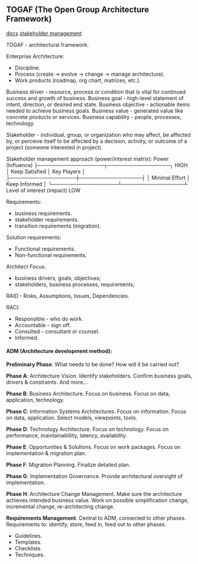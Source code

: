 TOGAF (The Open Group Architecture Framework)
-

[docs](https://www.opengroup.org/togaf)
[stakeholder management](https://pubs.opengroup.org/architecture/togaf9-doc/arch/chap21.html)

TOGAF - architectural framework.

Enterprise Architecture:
* Discipline.
* Process (create -> evolve -> change -> manage architecture).
* Work products (roadmap, org chart, matrices, etc.).

Business driver - resource, process or condition that is vital for continued success and growth of business.
Business goal - high-level statement of intent, direction, or desired end state.
Business objective - actionable items needed to achieve business goals.
Business value - generated value like concrete products or services.
Business capability - people, processes, technology.

Stakeholder - individual, group, or organization who may affect, be affected by,
or perceive itself to be affected by a decision, activity, or outcome of a project (someone interested in project).

Stakeholder management approach (power/interest matrix):
Power (Influence)
├──────────────────┬─────────────────┐ HIGH
│ Keep Satisfied   │ Key Players     │
├──────────────────┼─────────────────┤
│ Minimal Effort   │ Keep Informed   │
└──────────────────┴─────────────────┴ Level of interest (impact)
LOW

Requirements:
* business requirements.
* stakeholder requirements.
* transition requirements (migration).

Solution requirements:
* Functional requirements.
* Non-functional requirements.

Architect Focus:
* business drivers, goals, objectives;
* stakeholders, business processes, requirements;

RAID - Risks, Assumptions, Issues, Dependencies.

RACI:
* Responsible - who do work.
* Accountable - sign off.
* Consulted - consultant or counsel.
* Informed.

#### ADM (Architecture development method):

**Preliminary Phase**.
What needs to be done? How will it be carried out?

**Phase A**: Architecture Vision.
Identify stakeholders.
Confirm business goals, drivers & constraints.
And more...

**Phase B**: Business Architecture.
Focus on business.
Focus on data, application, technology.

**Phase C**: Information Systems Architectures.
Focus on information.
Focus on data, application.
Select models, viewpoints, tools.

**Phase D**: Technology Architecture.
Focus on technology.
Focus on performance, maintainablility, latency, availability.

**Phase E**: Opportunities & Solutions.
Focus on work packages.
Focus on implementation & migration plan.

**Phase F**: Migration Planning.
Finalize detailed plan.

**Phase G**: Implementation Governance.
Provide architectural oversight of implementation.

**Phase H**: Architecture Change Management.
Make sure the architecture achieves intended business value.
Work on possible simplification change, incremental change, re-architecting change.

**Requirements Management**.
Central to ADM, connected to other phases.
Requirements to: identify, store, feed in, feed out to other phases.

* Guidelines.
* Templates.
* Checklists.
* Techniques.

